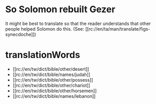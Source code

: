 # So Solomon rebuilt Gezer

It might be best to translate so that the reader understands that other people helped Solomon do this. (See: [[rc://en/ta/man/translate/figs-synecdoche]])

# translationWords

* [[rc://en/tw/dict/bible/other/desert]]
* [[rc://en/tw/dict/bible/names/judah]]
* [[rc://en/tw/dict/bible/other/possess]]
* [[rc://en/tw/dict/bible/other/chariot]]
* [[rc://en/tw/dict/bible/other/horsemen]]
* [[rc://en/tw/dict/bible/names/lebanon]]